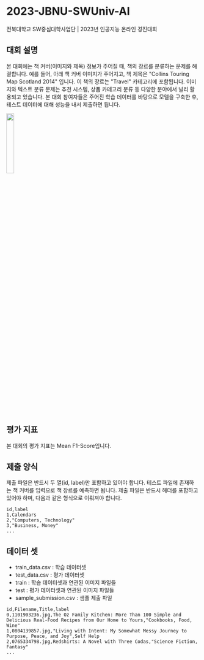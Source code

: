 # 2023-JBNU-SWUniv-AI

전북대학교 SW중심대학사업단 | 2023년 인공지능 온라인 경진대회

## 대회 설명
본 대회에는 책 커버(이미지와 제목) 정보가 주어질 때, 책의 장르를 분류하는 문제를 해결합니다.
예를 들어, 아래 책 커버 이미지가 주어지고, 책 제목은 "Collins Touring Map Scotland 2014" 입니다.
이 책의 장르는 "Travel" 카테고리에 포함됩니다.
이미지와 텍스트 분류 문제는 추천 시스템, 상품 카테고리 분류 등 다양한 분야에서 널리 활용되고 있습니다.
본 대회 참여자들은 주어진 학습 데이터를 바탕으로 모델을 구축한 후, 테스트 데이터에 대해 성능을 내서 제출하면 됩니다.

<img src="https://www.googleapis.com/download/storage/v1/b/kaggle-user-content/o/inbox%2F5684203%2F824d5257913cdd775c288f67fdb47c7b%2F.JPG?generation=1684581039616516&alt=media" width="20%">

## 평가 지표
본 대회의 평가 지표는 Mean F1-Score입니다.

## 제출 양식
제출 파일은 반드시 두 열(id, label)만 포함하고 있어야 합니다.
테스트 파일에 존재하는 책 커버를 입력으로 책 장르를 예측하면 됩니다. 
제출 파일은 반드시 헤더를 포함하고 있어야 하며, 다음과 같은 형식으로 이뤄져야 합니다.

```text
id,label
1,Calendars
2,"Computers, Technology"
3,"Business, Money"
...
```

## 데이터 셋
- train_data.csv : 학습 데이터셋
- test_data.csv : 평가 데이터셋
- train : 학습 데이터셋과 연관된 이미지 파일들
- test : 평가 데이터셋과 연관된 이미지 파일들
- sample_submission.csv : 샘플 제출 파일

```text
id,Filename,Title,label
0,1101903236.jpg,The Oz Family Kitchen: More Than 100 Simple and Delicious Real-Food Recipes from Our Home to Yours,"Cookbooks, Food, Wine"
1,0804139857.jpg,"Living with Intent: My Somewhat Messy Journey to Purpose, Peace, and Joy",Self Help
2,0765334798.jpg,Redshirts: A Novel with Three Codas,"Science Fiction, Fantasy"
...
```
